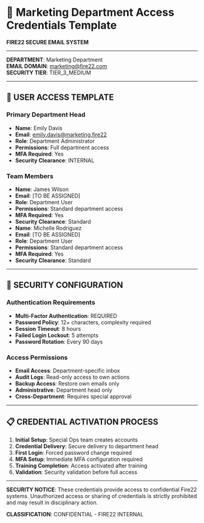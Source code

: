 # 🔑 Marketing Department Access Credentials Template
**FIRE22 SECURE EMAIL SYSTEM**

---

**DEPARTMENT**: Marketing Department  
**EMAIL DOMAIN**: marketing@fire22.com  
**SECURITY TIER**: TIER_3_MEDIUM  

---

## 👤 **USER ACCESS TEMPLATE**

### **Primary Department Head**
- **Name**: Emily Davis
- **Email**: emily.davis@marketing.fire22
- **Role**: Department Administrator
- **Permissions**: Full department access
- **MFA Required**: Yes
- **Security Clearance**: INTERNAL

### **Team Members**

- **Name**: James Wilson
- **Email**: [TO BE ASSIGNED]
- **Role**: Department User
- **Permissions**: Standard department access
- **MFA Required**: Yes
- **Security Clearance**: Standard
- **Name**: Michelle Rodriguez
- **Email**: [TO BE ASSIGNED]
- **Role**: Department User
- **Permissions**: Standard department access
- **MFA Required**: Yes
- **Security Clearance**: Standard

---

## 🔐 **SECURITY CONFIGURATION**

### **Authentication Requirements**
- **Multi-Factor Authentication**: REQUIRED
- **Password Policy**: 12+ characters, complexity required
- **Session Timeout**: 8 hours
- **Failed Login Lockout**: 5 attempts
- **Password Rotation**: Every 90 days

### **Access Permissions**
- **Email Access**: Department-specific inbox
- **Audit Logs**: Read-only access to own actions
- **Backup Access**: Restore own emails only
- **Administrative**: Department head only
- **Cross-Department**: Requires special approval

---

## 📋 **CREDENTIAL ACTIVATION PROCESS**

1. **Initial Setup**: Special Ops team creates accounts
2. **Credential Delivery**: Secure delivery to department head
3. **First Login**: Forced password change required
4. **MFA Setup**: Immediate MFA configuration required
5. **Training Completion**: Access activated after training
6. **Validation**: Security validation before full access

---

**SECURITY NOTICE**: These credentials provide access to confidential Fire22 systems. Unauthorized access or sharing of credentials is strictly prohibited and may result in disciplinary action.

**CLASSIFICATION**: CONFIDENTIAL - FIRE22 INTERNAL